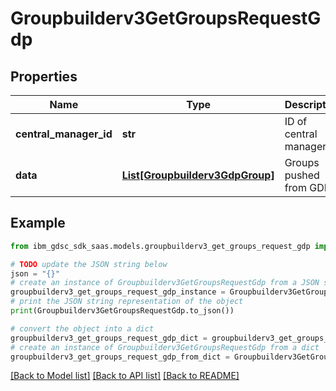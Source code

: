 # Groupbuilderv3GetGroupsRequestGdp


## Properties

Name | Type | Description | Notes
------------ | ------------- | ------------- | -------------
**central_manager_id** | **str** | ID of central manager. | [optional] 
**data** | [**List[Groupbuilderv3GdpGroup]**](Groupbuilderv3GdpGroup.md) | Groups pushed from GDP. | [optional] 

## Example

```python
from ibm_gdsc_sdk_saas.models.groupbuilderv3_get_groups_request_gdp import Groupbuilderv3GetGroupsRequestGdp

# TODO update the JSON string below
json = "{}"
# create an instance of Groupbuilderv3GetGroupsRequestGdp from a JSON string
groupbuilderv3_get_groups_request_gdp_instance = Groupbuilderv3GetGroupsRequestGdp.from_json(json)
# print the JSON string representation of the object
print(Groupbuilderv3GetGroupsRequestGdp.to_json())

# convert the object into a dict
groupbuilderv3_get_groups_request_gdp_dict = groupbuilderv3_get_groups_request_gdp_instance.to_dict()
# create an instance of Groupbuilderv3GetGroupsRequestGdp from a dict
groupbuilderv3_get_groups_request_gdp_from_dict = Groupbuilderv3GetGroupsRequestGdp.from_dict(groupbuilderv3_get_groups_request_gdp_dict)
```
[[Back to Model list]](../README.md#documentation-for-models) [[Back to API list]](../README.md#documentation-for-api-endpoints) [[Back to README]](../README.md)


